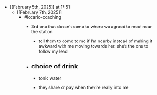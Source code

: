 - [[February 5th, 2025]] at 17:51
	 - [[February 7th, 2025]]
		 - #locario-coaching
			 - 3rd one that doesn’t come to where we agreed to meet near the station
				 - tell them to come to me if I’m nearby instead of making it awkward with me moving towards her. she’s the one to follow my lead

			 - choice of drink 
				 - 

				 - tonic water

				 - they share or pay when they’re really into me

